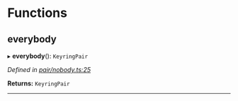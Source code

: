 

# Functions

<a id="everybody"></a>

##  everybody

▸ **everybody**(): `KeyringPair`

*Defined in [pair/nobody.ts:25](https://github.com/polkadot-js/common/blob/0cb6e6c/packages/keyring/src/pair/nobody.ts#L25)*

**Returns:** `KeyringPair`

___

